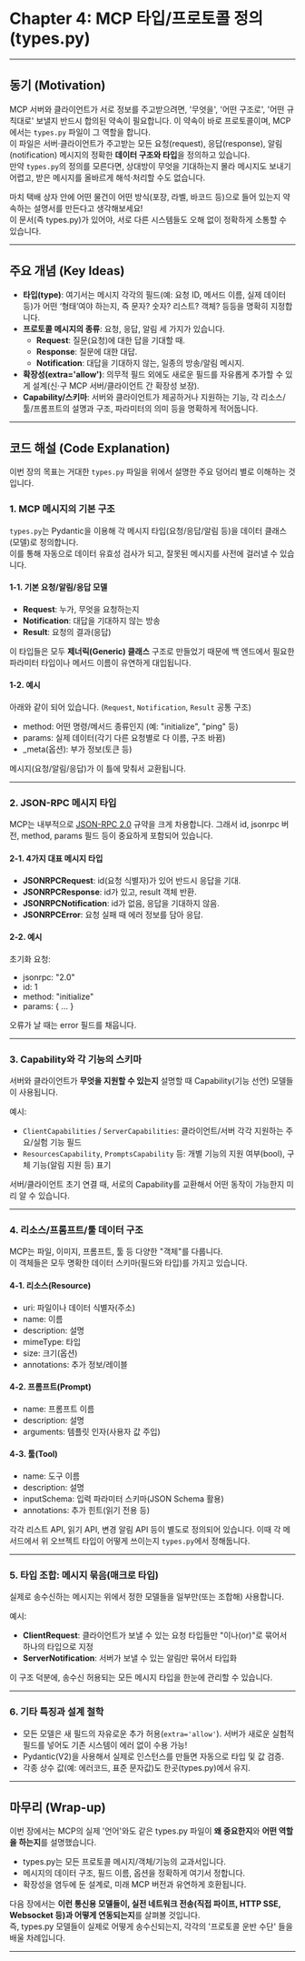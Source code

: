 # Chapter 4: MCP 타입/프로토콜 정의 (types.py)

---

## 동기 (Motivation)

MCP 서버와 클라이언트가 서로 정보를 주고받으려면, '무엇을', '어떤 구조로', '어떤 규칙대로' 보낼지 반드시 합의된 약속이 필요합니다. 이 약속이 바로 프로토콜이며, MCP에서는 `types.py` 파일이 그 역할을 합니다.  
이 파일은 서버·클라이언트가 주고받는 모든 요청(request), 응답(response), 알림(notification) 메시지의 정확한 **데이터 구조와 타입**을 정의하고 있습니다.  
만약 `types.py`의 정의를 모른다면, 상대방이 무엇을 기대하는지 몰라 메시지도 보내기 어렵고, 받은 메시지를 올바르게 해석·처리할 수도 없습니다.

마치 택배 상자 안에 어떤 물건이 어떤 방식(포장, 라벨, 바코드 등)으로 들어 있는지 약속하는 설명서를 만든다고 생각해보세요!  
이 문서(즉 types.py)가 있어야, 서로 다른 시스템들도 오해 없이 정확하게 소통할 수 있습니다.

---

## 주요 개념 (Key Ideas)

- **타입(type)**: 여기서는 메시지 각각의 필드(예: 요청 ID, 메서드 이름, 실제 데이터 등)가 어떤 ‘형태’여야 하는지, 즉 문자? 숫자? 리스트? 객체? 등등을 명확히 지정합니다.
- **프로토콜 메시지의 종류**: 요청, 응답, 알림 세 가지가 있습니다.  
  - **Request**: 질문(요청)에 대한 답을 기대할 때.
  - **Response**: 질문에 대한 대답.
  - **Notification**: 대답을 기대하지 않는, 일종의 방송/알림 메시지.
- **확장성(extra='allow')**: 의무적 필드 외에도 새로운 필드를 자유롭게 추가할 수 있게 설계(신·구 MCP 서버/클라이언트 간 확장성 보장).
- **Capability/스키마**: 서버와 클라이언트가 제공하거나 지원하는 기능, 각 리소스/툴/프롬프트의 설명과 구조, 파라미터의 의미 등을 명확하게 적어둡니다.

---

## 코드 해설 (Code Explanation)

이번 장의 목표는 거대한 `types.py` 파일을 위에서 설명한 주요 덩어리 별로 이해하는 것입니다.

### 1. MCP 메시지의 기본 구조

`types.py`는 Pydantic을 이용해 각 메시지 타입(요청/응답/알림 등)을 데이터 클래스(모델)로 정의합니다.  
이를 통해 자동으로 데이터 유효성 검사가 되고, 잘못된 메시지를 사전에 걸러낼 수 있습니다.

#### 1-1. 기본 요청/알림/응답 모델

- **Request**: 누가, 무엇을 요청하는지
- **Notification**: 대답을 기대하지 않는 방송
- **Result**: 요청의 결과(응답)

이 타입들은 모두 **제너릭(Generic) 클래스** 구조로 만들었기 때문에 백 엔드에서 필요한 파라미터 타입이나 메서드 이름이 유연하게 대입됩니다.

#### 1-2. 예시  
아래와 같이 되어 있습니다. (`Request`, `Notification`, `Result` 공통 구조)

- method: 어떤 명령/메서드 종류인지 (예: "initialize", "ping" 등)
- params: 실제 데이터(각기 다른 요청별로 다 이름, 구조 바뀜)
- _meta(옵션): 부가 정보(토큰 등)

메시지(요청/알림/응답)가 이 틀에 맞춰서 교환됩니다.

---

### 2. JSON-RPC 메시지 타입

MCP는 내부적으로 [JSON-RPC 2.0](https://www.jsonrpc.org/specification) 규약을 크게 차용합니다. 그래서 id, jsonrpc 버전, method, params 필드 등이 중요하게 포함되어 있습니다.

#### 2-1. 4가지 대표 메시지 타입

- **JSONRPCRequest**: id(요청 식별자)가 있어 반드시 응답을 기대.
- **JSONRPCResponse**: id가 있고, result 객체 반환.
- **JSONRPCNotification**: id가 없음, 응답을 기대하지 않음.
- **JSONRPCError**: 요청 실패 때 에러 정보를 담아 응답.

#### 2-2. 예시  
초기화 요청:
- jsonrpc: "2.0"
- id: 1
- method: "initialize"
- params: { ... }

오류가 날 때는 error 필드를 채웁니다.

---

### 3. Capability와 각 기능의 스키마

서버와 클라이언트가 **무엇을 지원할 수 있는지** 설명할 때 Capability(기능 선언) 모델들이 사용됩니다.

예시:
- `ClientCapabilities` / `ServerCapabilities`: 클라이언트/서버 각각 지원하는 주요/실험 기능 필드
- `ResourcesCapability`, `PromptsCapability` 등: 개별 기능의 지원 여부(bool), 구체 기능(알림 지원 등) 표기

서버/클라이언트 초기 연결 때, 서로의 Capability를 교환해서 어떤 동작이 가능한지 미리 알 수 있습니다.

---

### 4. 리소스/프롬프트/툴 데이터 구조

MCP는 파일, 이미지, 프롬프트, 툴 등 다양한 "객체"를 다룹니다.  
이 객체들은 모두 명확한 데이터 스키마(필드와 타입)를 가지고 있습니다.

#### 4-1. 리소스(Resource)  
- uri: 파일이나 데이터 식별자(주소)
- name: 이름
- description: 설명
- mimeType: 타입
- size: 크기(옵션)
- annotations: 추가 정보/레이블

#### 4-2. 프롬프트(Prompt)  
- name: 프롬프트 이름
- description: 설명
- arguments: 템플릿 인자(사용자 값 주입)

#### 4-3. 툴(Tool)  
- name: 도구 이름
- description: 설명
- inputSchema: 입력 파라미터 스키마(JSON Schema 활용)
- annotations: 추가 힌트(읽기 전용 등)

각각 리스트 API, 읽기 API, 변경 알림 API 등이 별도로 정의되어 있습니다. 이때 각 메서드에서 위 오브젝트 타입이 어떻게 쓰이는지 `types.py`에서 정해둡니다.

---

### 5. 타입 조합: 메시지 묶음(매크로 타입)

실제로 송수신하는 메시지는 위에서 정한 모델들을 일부만(또는 조합해) 사용합니다.

예시:
- **ClientRequest**: 클라이언트가 보낼 수 있는 요청 타입들만 "이나(or)"로 묶어서 하나의 타입으로 지정
- **ServerNotification**: 서버가 보낼 수 있는 알림만 묶어서 타입화

이 구조 덕분에, 송수신 허용되는 모든 메시지 타입을 한눈에 관리할 수 있습니다.

---

### 6. 기타 특징과 설계 철학

- 모든 모델은 새 필드의 자유로운 추가 허용(`extra='allow'`). 서버가 새로운 실험적 필드를 넣어도 기존 시스템이 에러 없이 수용 가능!
- Pydantic(V2)을 사용해서 실제로 인스턴스를 만들면 자동으로 타입 및 값 검증.
- 각종 상수 값(예: 에러코드, 표준 문자값)도 한곳(types.py)에서 유지.

---

## 마무리 (Wrap-up)

이번 장에서는 MCP의 실제 '언어'와도 같은 types.py 파일이 **왜 중요한지**와 **어떤 역할을 하는지**를 설명했습니다.

- types.py는 모든 프로토콜 메시지/객체/기능의 교과서입니다.
- 메시지의 데이터 구조, 필드 이름, 옵션을 정확하게 여기서 정합니다.
- 확장성을 염두에 둔 설계로, 미래 MCP 버전과 유연하게 호환됩니다.

다음 장에서는 **이런 통신용 모델들이, 실전 네트워크 전송(직접 파이프, HTTP SSE, Websocket 등)과 어떻게 연동되는지**를 살펴볼 것입니다.  
즉, types.py 모델들이 실제로 어떻게 송수신되는지, 각각의 '프로토콜 운반 수단' 들을 배울 차례입니다.

---